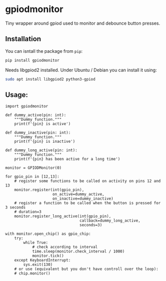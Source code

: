 # gpiodmonitor

Tiny wrapper around gpiod used to monitor and debounce button presses.

## Installation

You can isntall the package from `pip`:

```bash
pip install gpiodmonitor
```

Needs libgpiod2 installed. Under Ubuntu / Debian you can install it using:

```bash
sudo apt install libgpiod2 python3-gpiod
```

## Usage:

```python3
import gpiodmonitor

def dummy_active(pin: int):
    """Dummy function."""
    print(f'{pin} is active')

def dummy_inactive(pin: int):
    """Dummy function."""
    print(f'{pin} is inactive')

def dummy_long_active(pin: int):
    """Dummy function."""
    print(f'{pin} has been active for a long time')

monitor = GPIODMonitor(0)

for gpio_pin in [12,13]:
    # register some functions to be called on activity on pins 12 and 13
    monitor.register(int(gpio_pin),
                     on_active=dummy_active,
                     on_inactive=dummy_inactive)
    # register a function to be called when the button is pressed for 3 seconds
    # duration=3
    monitor.register_long_active(int(gpio_pin),
                                 callback=dummy_long_active,
                                 seconds=3)

with monitor.open_chip() as gpio_chip:
    try:
        while True:
            # check according to interval
            time.sleep(monitor.check_interval / 1000)
            monitor.tick()
    except KeyboardInterrupt:
        sys.exit(130)
    # or use (equivalent but you don't have controll over the loop):
    # chip.monitor()
```
